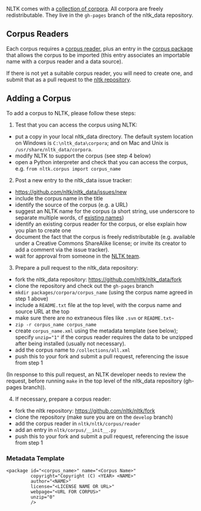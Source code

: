 NLTK comes with a [collection of corpora](http://www.nltk.org/nltk_data/). All corpora are freely redistributable. They live in the `gh-pages` branch of the nltk_data repository.

## Corpus Readers

Each corpus requires a [corpus reader](https://github.com/nltk/nltk/tree/develop/nltk/corpus/reader), plus an entry in the [corpus package](https://github.com/nltk/nltk/blob/develop/nltk/corpus/__init__.py) that allows the corpus to be imported (this entry associates an importable name with a corpus reader and a data source).

If there is not yet a suitable corpus reader, you will need to create one, and submit that as a pull request to the [nltk repository](https://github.com/nltk/nltk).

## Adding a Corpus

To add a corpus to NLTK, please follow these steps:

1. Test that you can access the corpus using NLTK:
  * put a copy in your local nltk_data directory. The default system location on Windows is `C:\nltk_data\corpora`; and on Mac and Unix is `/usr/share/nltk_data/corpora`.
  * modify NLTK to support the corpus (see step 4 below)
  * open a Python interpreter and check that you can access the corpus, e.g. `from nltk.corpus import corpus_name`

2. Post a new entry to the nltk_data issue tracker:
  * https://github.com/nltk/nltk_data/issues/new
  * include the corpus name in the title
  * identify the source of the corpus (e.g. a URL)
  * suggest an NLTK name for the corpus (a short string, use underscore to separate multiple words, cf [existing names](https://github.com/nltk/nltk_data/tree/gh-pages/packages/corpora))
  * identify an existing corpus reader for the corpus, or else explain how you plan to create one
  * document the fact that the corpus is freely redistributable (e.g. available under a Creative Commons ShareAlike license; or invite its creator to add a comment via the issue tracker).
  * wait for approval from someone in the [NLTK team](https://github.com/orgs/nltk/teams/team-nltk).

3. Prepare a pull request to the nltk_data repository:
  * fork the nltk_data repository: https://github.com/nltk/nltk_data/fork
  * clone the repository and check out the `gh-pages` branch
  * `mkdir packages/corpora/corpus_name` (using the corpus name agreed in step 1 above)
  * include a `README.txt` file at the top level, with the corpus name and source URL at the top
  * make sure there are no extraneous files like `.svn` or `README.txt~`
  * `zip -r corpus_name corpus_name`
  * create `corpus_name.xml` using the metadata template (see below); specify `unzip="1"` if the corpus reader requires the data to be unzipped after being installed (usually not necessary).
  * add the corpus name to `/collections/all.xml`
  * push this to your fork and submit a pull request, referencing the issue from step 1

(In response to this pull request, an NLTK developer needs to review the request, before running `make` in the top level of the nltk_data repository (gh-pages branch)).

4. If necessary, prepare a corpus reader:
  * fork the nltk repository: https://github.com/nltk/nltk/fork
  * clone the repository (make sure you are on the `develop` branch)
  * add the corpus reader in `nltk/nltk/corpus/reader`
  * add an entry in `nltk/corpus/__init__.py`
  * push this to your fork and submit a pull request, referencing the issue from step 1

### Metadata Template

```
<package id="<corpus_name>" name="<Corpus Name>"
         copyright="Copyright (C) <YEAR> <NAME>"
         author="<NAME>"
         license="<LICENSE NAME OR URL>"
         webpage="<URL FOR CORPUS>"
         unzip="0"
         />
```

